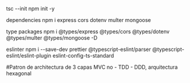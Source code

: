 tsc --init
npm init -y

dependencies
npm i express cors dotenv multer mongoose

type packages
npm i @types/express @types/cors @types/dotenv @types/multer @types/mongoose -D

eslinter
npm i --save-dev prettier @typescript-eslint/parser @typescript-eslint/eslint-plugin eslint-config-ts-standard

#Patron de architectura de 3 capas MVC no - TDD - DDD, arquitectura hexagonal

